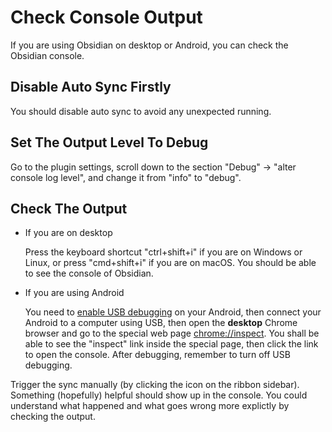 # Check Console Output

If you are using Obsidian on desktop or Android, you can check the Obsidian console.

## Disable Auto Sync Firstly

You should disable auto sync to avoid any unexpected running.

## Set The Output Level To Debug

Go to the plugin settings, scroll down to the section "Debug" -> "alter console log level", and change it from "info" to "debug".

## Check The Output

- If you are on desktop

  Press the keyboard shortcut "ctrl+shift+i" if you are on Windows or Linux, or press "cmd+shift+i" if you are on macOS. You should be able to see the console of Obsidian.

- If you are using Android

  You need to [enable USB debugging](https://developer.android.com/studio/debug/dev-options#enable) on your Android, then connect your Android to a computer using USB, then open the **desktop** Chrome browser and go to the special web page <chrome://inspect>. You shall be able to see the "inspect" link inside the special page, then click the link to open the console. After debugging, remember to turn off USB debugging.

Trigger the sync manually (by clicking the icon on the ribbon sidebar). Something (hopefully) helpful should show up in the console. You could understand what happened and what goes wrong more explictly by checking the output.
